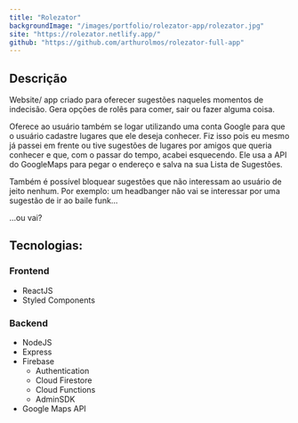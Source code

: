 ```yaml
---
title: "Rolezator"
backgroundImage: "/images/portfolio/rolezator-app/rolezator.jpg"
site: "https://rolezator.netlify.app/"
github: "https://github.com/arthurolmos/rolezator-full-app"
---
```


## Descrição

Website/ app criado para oferecer sugestões naqueles momentos de indecisão. Gera opções de rolês para comer, sair ou fazer alguma coisa.

Oferece ao usuário também se logar utilizando uma conta Google para que o usuário cadastre lugares que ele deseja conhecer. Fiz isso pois eu mesmo já passei em frente ou tive sugestões de lugares por amigos que queria conhecer e que, com o passar do tempo, acabei esquecendo. Ele usa a API do GoogleMaps para pegar o endereço e salva na sua Lista de Sugestões.

Também é possível bloquear sugestões que não interessam ao usuário de jeito nenhum. Por exemplo: um headbanger não vai se interessar por uma sugestão de ir ao baile funk...

...ou vai?

## Tecnologias:

### Frontend

- ReactJS
- Styled Components

### Backend

- NodeJS
- Express
- Firebase
  - Authentication
  - Cloud Firestore
  - Cloud Functions
  - AdminSDK
- Google Maps API
